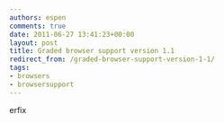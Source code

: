 ```yaml
---
authors: espen
comments: true
date: 2011-06-27 13:41:23+00:00
layout: post
title: Graded browser support version 1.1
redirect_from: /graded-browser-support-version-1-1/
tags:
- browsers
- browsersupport
---
```


erfix
